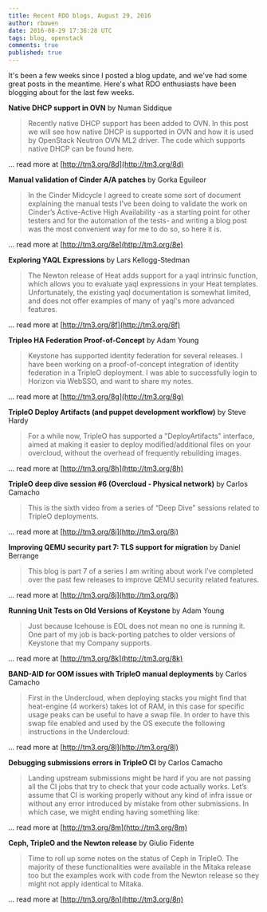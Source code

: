 ```yaml
---
title: Recent RDO blogs, August 29, 2016
author: rbowen
date: 2016-08-29 17:36:28 UTC
tags: blog, openstack
comments: true
published: true
---
```


It's been a few weeks since I posted a blog update, and we've had some great posts in the meantime. Here's what RDO enthusiasts have been blogging about for the last few weeks.

**Native DHCP support in OVN** by Numan Siddique 

> Recently native DHCP support has been added to OVN. In this post we will see how native DHCP is supported in OVN and how it is used by OpenStack Neutron OVN ML2 driver. The code which supports native DHCP can be found here.

... read more at [http://tm3.org/8d](http://tm3.org/8d)

**Manual validation of Cinder A/A patches** by Gorka Eguileor

> In the Cinder Midcycle I agreed to create some sort of document explaining the manual tests I’ve been doing to validate the work on Cinder’s Active-Active High Availability -as a starting point for other testers and for the automation of the tests- and writing a blog post was the most convenient way for me to do so, so here it is.

... read more at [http://tm3.org/8e](http://tm3.org/8e)

**Exploring YAQL Expressions** by Lars Kellogg-Stedman

> The Newton release of Heat adds support for a yaql intrinsic function, which allows you to evaluate yaql expressions in your Heat templates. Unfortunately, the existing yaql documentation is somewhat limited, and does not offer examples of many of yaql's more advanced features.

... read more at [http://tm3.org/8f](http://tm3.org/8f)

**Tripleo HA Federation Proof-of-Concept** by Adam Young

> Keystone has supported identity federation for several releases. I have been working on a proof-of-concept integration of identity federation in a TripleO deployment. I was able to successfully login to Horizon via WebSSO, and want to share my notes.

... read more at [http://tm3.org/8g](http://tm3.org/8g)

**TripleO Deploy Artifacts (and puppet development workflow)** by Steve Hardy

> For a while now, TripleO has supported a "DeployArtifacts" interface, aimed at making it easier to deploy modified/additional files on your overcloud, without the overhead of frequently rebuilding images.

... read more at [http://tm3.org/8h](http://tm3.org/8h)

**TripleO deep dive session #6 (Overcloud - Physical network)** by Carlos Camacho

> This is the sixth video from a series of “Deep Dive” sessions related to TripleO deployments.

... read more at [http://tm3.org/8i](http://tm3.org/8i)

**Improving QEMU security part 7: TLS support for migration** by  Daniel Berrange

> This blog is part 7 of a series I am writing about work I’ve completed over the past few releases to improve QEMU security related features.

... read more at [http://tm3.org/8j](http://tm3.org/8j)

**Running Unit Tests on Old Versions of Keystone** by Adam Young

> Just because Icehouse is EOL does not mean no one is running it. One part of my job is back-porting patches to older versions of Keystone that my Company supports.

... read more at [http://tm3.org/8k](http://tm3.org/8k)

**BAND-AID for OOM issues with TripleO manual deployments** by Carlos Camacho

> First in the Undercloud, when deploying stacks you might find that heat-engine (4 workers) takes lot of RAM, in this case for specific usage peaks can be useful to have a swap file. In order to have this swap file enabled and used by the OS execute the following instructions in the Undercloud:

... read more at [http://tm3.org/8l](http://tm3.org/8l)

**Debugging submissions errors in TripleO CI** by Carlos Camacho

> Landing upstream submissions might be hard if you are not passing all the CI jobs that try to check that your code actually works. Let’s assume that CI is working properly without any kind of infra issue or without any error introduced by mistake from other submissions. In which case, we might ending having something like:

... read more at [http://tm3.org/8m](http://tm3.org/8m)

**Ceph, TripleO and the Newton release** by Giulio Fidente

> Time to roll up some notes on the status of Ceph in TripleO. The majority of these functionalities were available in the Mitaka release too but the examples work with code from the Newton release so they might not apply identical to Mitaka.

... read more at [http://tm3.org/8n](http://tm3.org/8n)

